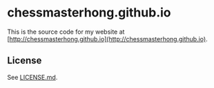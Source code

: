 # chessmasterhong.github.io

This is the source code for my website at [http://chessmasterhong.github.io](http://chessmasterhong.github.io).

## License

See [LICENSE.md](LICENSE.md).
